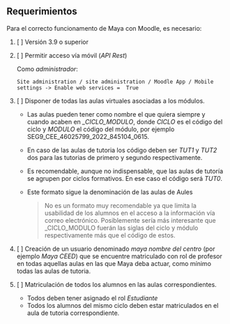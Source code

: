 ## Requerimientos

Para el correcto funcionamento de Maya con Moodle, es necesario:

1. [ ] Versión 3.9 o superior
2. [ ] Permitir acceso vía móvil (_API Rest_)

    Como _administrador_:

       Site administration / site administration / Moodle App / Mobile settings -> Enable web services =  True

3. [ ] Disponer de todas las aulas virtuales asociadas a los módulos. 

    * Las aulas pueden tener como nombre el que quiera siempre y cuando acaben en *_CICLO_MODULO*, donde _CICLO_ es el código del ciclo y _MODULO_ el código del módulo, por ejemplo SEG9_CEE_46025799_2022_845104_0615. 
    * En caso de las aulas de tutoria los código deben ser _TUT1_ y _TUT2_ dos para las tutorias de primero y segundo respectivamente.
    * Es recomendable, aunque no indispensable, que las aulas de tutoría se agrupen por ciclos formativos. En ese caso el código será _TUT0_.
    * Este formato sigue la denominación de las aulas de Aules

        > No es un formato muy recomendable ya que limita la usabilidad de los alumnos en el acceso a la información vía correo electrónico. Posiblemente sería más interesante que _CICLO_MODULO fuerán las siglas del ciclo y módulo respectivamente más que el código de estos.

4. [ ] Creación de un usuario denominado _maya nombre del centro_ (por ejemplo _Maya CEED_) que se encuentre matriculado con rol de profesor en todas aquellas aulas en las que Maya deba actuar, como mínimo todas las aulas de tutoria.

5. [ ] Matriculación de todos los alumnos en las aulas correspondientes.

   * Todos deben tener asignado el rol _Estudiante_
   * Todos los alumnos del mismo ciclo deben estar matriculados en el aula de tutoria correspondiente.

   

   